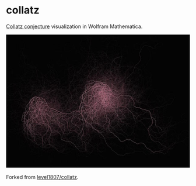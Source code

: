 # collatz

[Collatz conjecture](https://en.wikipedia.org/wiki/Collatz_conjecture) visualization in Wolfram Mathematica.

![](web.jpg)

Forked from [level1807/collatz](https://github.com/level1807/collatz).
